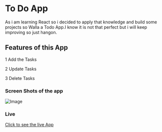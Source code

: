 # To Do App

As i am learning React so i decided to apply that knowledge and build some projects so Walla a Todo App.I know it is not that perfect but i will keep improving so just hangon.

## Features of this App
1 Add the Tasks

2 Update Tasks

3 Delete Tasks

### Screen Shots of the app
![Image](https://user-images.githubusercontent.com/107411515/229350335-61d080ce-bb37-424c-a5a6-edbea4dbf52d.png)

### Live
[Click to see the live App](https://suleman-tasawar.github.io/To-Do/)
